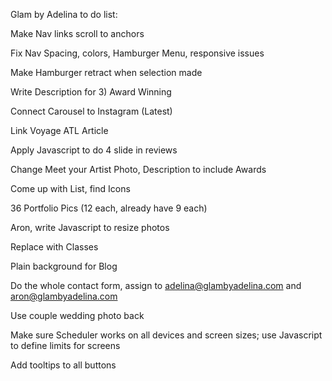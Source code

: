 Glam by Adelina to do list:

Make Nav links scroll to anchors

Fix Nav Spacing, colors, Hamburger Menu, responsive issues

Make Hamburger retract when selection made

Write Description for 3) Award Winning

Connect Carousel to Instagram (Latest)

Link Voyage ATL Article

Apply Javascript to do 4 slide in reviews

Change Meet your Artist Photo, Description to include Awards

Come up with List, find Icons

36 Portfolio Pics (12 each, already have 9 each)

Aron, write Javascript to resize photos

Replace with Classes

Plain background for Blog

Do the whole contact form, assign to adelina@glambyadelina.com and aron@glambyadelina.com

Use couple wedding photo back

Make sure Scheduler works on all devices and screen sizes; use Javascript to define limits for screens

Add tooltips to all buttons
